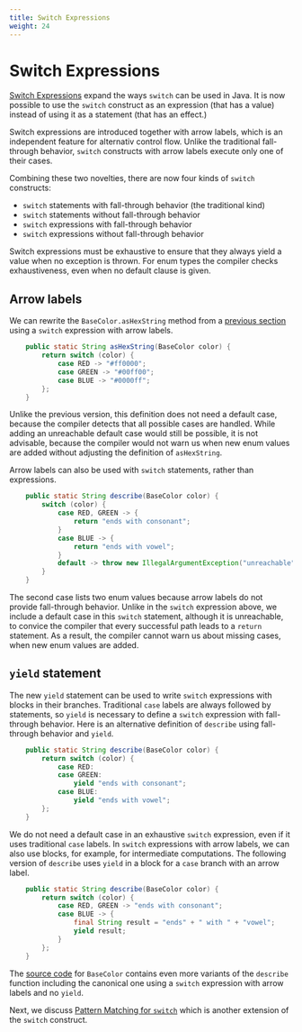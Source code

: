 ```yaml
---
title: Switch Expressions
weight: 24
---
```


# Switch Expressions

[Switch Expressions](https://openjdk.java.net/jeps/361)
expand the ways `switch` can be used in Java.
It is now possible to use the `switch` construct as an expression
(that has a value)
instead of using it as a statement (that has an effect.)

Switch expressions are introduced together with arrow labels,
which is an independent feature for alternativ control flow.
Unlike the traditional fall-through behavior,
`switch` constructs with arrow labels execute only one of their cases.

Combining these two novelties, there are now four kinds of `switch` constructs:
  * `switch` statements with fall-through behavior (the traditional kind)
  * `switch` statements without fall-through behavior
  * `switch` expressions with fall-through behavior
  * `switch` expressions without fall-through behavior

Switch expressions must be exhaustive
to ensure that they always yield a value when no exception is thrown.
For enum types the compiler checks exhaustiveness,
even when no default clause is given.

## Arrow labels

We can rewrite the `BaseColor.asHexString` method from a
[previous section](../../background/patterns/#branching-on-enum-types)
using a `switch` expression with arrow labels.

```java
    public static String asHexString(BaseColor color) {
        return switch (color) {
            case RED -> "#ff0000";
            case GREEN -> "#00ff00";
            case BLUE -> "#0000ff";
        };
    }
```

Unlike the previous version, this definition does not need a default case,
because the compiler detects that all possible cases are handled.
While adding an unreachable default case would still be possible,
it is not advisable,
because the compiler would not warn us 
when new enum values are added without adjusting the definition of `asHexString`.

Arrow labels can also be used with `switch` statements,
rather than expressions.

```java
    public static String describe(BaseColor color) {
        switch (color) {
            case RED, GREEN -> {
                return "ends with consonant";
            }
            case BLUE -> {
                return "ends with vowel";
            }
            default -> throw new IllegalArgumentException("unreachable");
        }
    }
```

The second case lists two enum values 
because arrow labels do not provide fall-through behavior.
Unlike in the `switch` expression above,
we include a default case in this `switch` statement,
although it is unreachable,
to convice the compiler 
that every successful path leads to a `return` statement.
As a result, the compiler cannot warn us about missing cases,
when new enum values are added.

## `yield` statement

The new `yield` statement can be used to write `switch` expressions
with blocks in their branches.
Traditional `case` labels are always followed by statements,
so `yield` is necessary to define a `switch` expression 
with fall-through behavior.
Here is an alternative definition of `describe`
using fall-through behavior and `yield`.

```java
    public static String describe(BaseColor color) {
        return switch (color) {
            case RED:
            case GREEN:
                yield "ends with consonant";
            case BLUE:
                yield "ends with vowel";
        };
    }
```

We do not need a default case in an exhaustive `switch` expression,
even if it uses traditional `case` labels.
In `switch` expressions with arrow labels, we can also use blocks,
for example, for intermediate computations.
The following version of `describe` uses `yield` in a block
for a `case` branch with an arrow label.

```java
    public static String describe(BaseColor color) {
        return switch (color) {
            case RED, GREEN -> "ends with consonant";
            case BLUE -> {
                final String result = "ends" + " with " + "vowel";
                yield result;
            }
        };
    }
```

The
[source code](https://github.com/sebfisch/java-data-code/blob/latest/src/main/java/sebfisch/colors/BaseColor.java)
for `BaseColor` contains even more variants of the `describe` function
including the canonical one using a `switch` expression with arrow labels
and no `yield`.

Next, we discuss
[Pattern Matching for `switch`](../switchpatterns)
which is another extension of the `switch` construct.
